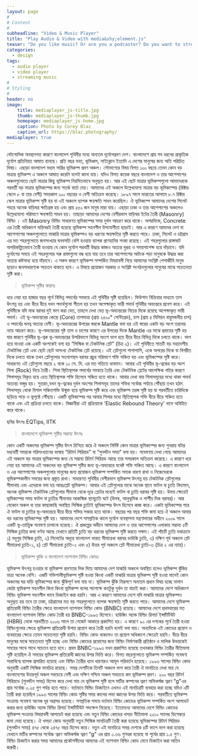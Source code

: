 ```yaml
---
layout: page
#
# Content
#
subheadline: "Video & Music Player"
title: "Play Audio & Video with media&shy;element.js"
teaser: "Do you like music? Or are you a podcaster? Do you want to stream your videos in a nice player? Than you likely will like the integration of <em>mediaelement.js</em>. It enables you to play music and stream video in a consistent player that looks in each browser delicious. It even works in IE6-8."
categories:
  - design
tags:
  - audio player
  - video player
  - streaming music
#
# Styling
#
header: no
image:
    title: mediaplayer_js-title.jpg
    thumb: mediaplayer_js-thumb.jpg
    homepage: mediaplayer_js-home.jpg
    caption: Photo by Corey Blaz
    caption_url: https://blaz.photography/
mediaplayer: true
---
```


ভৌগোলিক অবস্থানগত কারণে বাংলাদেশ পৃথিবীর মধ্যে অন্যতম দূর্যোগপ্রবণ দেশ। বাংলাদেশে প্রায় সব ধরনের প্রাকৃতিক দূর্যোগ প্রতিনিয়ত আঘাত হানছে। প্রতি বছর বন্যা, ভূমিধ্বস, সাইক্লোন ইত্যাদি এ দেশের মানুষের জন্য অতি পরিচিত বিষয়। এছাড়া বাংলাদেশ মধ্যম সারির ভূমিকম্প প্রবণ অঞ্চল। সৌভাগ্যের বিষয় বিগত ১০০ বছরে তেমন কোন বড় মাত্রার ভূমিকম্প এ অঞ্চলে আঘাত করেনি বলেই জানা যায়। যদিও বিগত কয়েক বছরে বাংলাদেশ ও তার আশেপাশের অঞ্চলগুলোতে ছোট মাত্রার কিছু ভূমিকম্প নিয়মিতভাবে অনুভূত হয়। আর এই ছোট মাত্রার ভূমিকম্পগুলো আমাদেরকে পরবর্তী বড় মাত্রার ভূমিকম্পের জন্য সতর্ক বার্তা দেয়। আমাদের এই অঞ্চলে উল্লেখযোগ্য মাত্রার বড় ভূমিকম্পের (রিক্টার স্কেলে ৮ বা তার বেশী) সময়কাল ১০০ বছরের ও বেশী অতিক্রম করেছে। ১৮৯৭ সালে ভারতের আসামে ৮.৭ রিক্টার স্কেল মাত্রার ভূমিকম্প সৃষ্টি হয় যা এই অঞ্চলে ব্যাপক ক্ষয়ক্ষতি সাধন করেছিল। ঐ ভূমিকম্পে আমাদের দেশের সিলেট শহরে অনেক বাড়িঘর ক্ষতিগ্রস্ত হয় এবং প্রায় ৫৫০ জন মানুষ মারা যায়। এছাড়া ঢাকা ও তার আশেপাশের অঞ্চলেও উল্লেখযোগ্য পরিমাণে ক্ষয়ক্ষতি সাধন হয়। তাছাড়া আমাদের দেশের বেশীরভাগ বাড়িঘর ইটের তৈরী (Masonry) বিল্ডিং । এই Masonry বিল্ডিং সাধারণত ভূমিকম্পের সময় দুর্বল আচরণ করে থাকে। অপরদিকে, Concrete এর তৈরী অধিকাংশ   বাড়িঘরই তৈরী হয়েছে ভূমিকম্প সহনশীল উপযোগীতা ছাড়াই। আর এ কারণে আমদের দেশ বা আশেপাশের অঞ্চলগুলোতে মাঝারি মাত্রার ভূমিকম্পও বড় ধরণের ক্ষয়ক্ষতির সৃষ্টি করতে পারে। ঢাকা, সিলেট ও চট্টগ্রাম এর মত শহরগুলোতে জনসংখ্যার ঘনবসতি বেশি হওয়ায় ব্যাপক প্রাণহানির শংকা রয়েছে। এই শহরগুলোর রাস্তাঘাট অপরিকল্পিতভাবে তৈরী হওয়ায় যে কোন দুর্যোগ পরবর্তী উদ্ধার কাজও অত্যন্ত দুরূহ ও সময়সাপেক্ষ হয়ে দাঁড়াবে। যদি দুর্যোগের সময়ে এই শহরগুলোর সরু রাস্তাগুলো বন্ধ হয়ে যায় তবে তার আশেপাশের আটকে পড়া মানুষকে উদ্ধার করা অত্যন্ত কষ্টসাধ্য হয়ে দাঁড়াবে। এ সকল কারণে ভূমিকম্প সম্পর্কিত বিষয়াবলী নিয়ে আমাদের সংশ্লিষ্ট পেশাজীবি মানুষ ছাড়াও জনসাধারণকে সচেতন থাকতে হবে। এ বিষয়ে প্রয়োজন সরকার ও সংশ্লিষ্ট সংগঠনগুলোর মানুষের মাঝে সচেতনতা সৃষ্টি করা।

> ভূমিকম্প সৃষ্টির কারণঃ

ধরে নেয়া হয় হাজার বছর পূর্বে বিভিন্ন পদার্থের সমন্বয়ে এই পৃথিবীর সৃষ্টি হয়েছিল। ফিউশান বিক্রিয়ার মাধ্যমে তাপ উৎপন্ন হয় এবং ধীরে ধীরে যখন পদার্থগুলো শীতল হয় তখন অপেক্ষাকৃত ভারী পদার্থ পৃথিবীর অভ্যন্তরে প্রবেশ করে। এই পৃথিবীকে যদি মাঝ বরাবর দুই ভাগ করা যেত, তাহলে দেখা যেত ভূ-অভ্যন্তরের নিচের দিকে রয়েছে অপেক্ষাকৃত ভারী পদার্থ। এই ভূ-অভ্যন্তরের কেন্দ্রে (Core) তাপমাত্রা (প্রায় ২৫০০° সেন্টিগ্রেড), চাপ (প্রায় ৪ মিলিয়ন বায়ুমন্ডলীয় চাপ) ও পদার্থের ঘনত্ব অত্যন্ত বেশী। ভূ-অভ্যন্তরের উপরের স্তরকে Mantle বলা হয় এই স্তরের একটা বড় অংশ তরলের ন্যায় আচরণ করে।   ভূ-অভ্যন্তরের সৃষ্ট তাপ ও চাপের কারণে এর উপরের দিকে Mantle এর মাঝে প্রবাহের সৃষ্টি হয় যার কারণে পৃথিবীর ভূ-ত্বক ভূ-অভ্যন্তরের উপরিভাগে বিভিন্ন অংশে ভাগ হয়ে ধীরে ধীরে বিভিন্ন দিকে চলতে থাকে। ভাগ হয়ে যাওয়া এক একটি অংশকেই বলা হয় “সিস্মিক বা টেকটনিক প্লেট” (চিত্র ২)। এই পৃথিবীতে সাতটি বড় মহাদেশীয় টেকটনিক প্লেট এবং ছোট ছোট অসংখ্য টেকটনিক প্লেট রয়েছে। এই প্লেটগুলো পাশাপাশি, একে অপরের দিকে বা বিপরীত দিকে চলতে থাকে তখন প্লেটগুলোর সংযোগস্থল বরাবর প্রচুর পরিমাণে শক্তি সঞ্চিত হয় এবং ভূমিকম্পের সৃষ্টি করে। সাধারণত এই প্লেটগুলো বছরে ২ থকে ১০ সে. মি. এর মত গতিতে ধাবমান। আবার এই পৃথিবীর ভূ-ত্বকের বড় অংশ শিলা (Rock) দিয়ে তৈরী। শিলা স্থিতিস্থাপক পদার্থের  সমন্বয়ে তৈরি এবং টেকটনিক প্লেটের আপেক্ষিক গতির কারণে শিলাসমূহ বিকৃত হয়ে এতে স্থিতিস্থাপক শক্তি হিসেবে সঞ্চিত হতে থাকে।  আবার দেখা যায় শিলাসমূহের মধ্যে থাকা পদার্থ অত্যন্ত্য ভঙ্গুর হয়। সুতরাং,যখন ভূ-ত্বকের দুর্বল অংশের শিলাসমূহ তাদের শক্তির সর্বোচ্চ পর্যায়ে পৌঁছায় তখন হঠাৎ শিলাসমূহ থেকে বিশাল সঞ্চিতশক্তি উন্মুক্ত হয়ে ভূমিকম্প সৃষ্টি করে এবং ভূমিকম্প তরঙ্গ সৃষ্টি হয় যা পরবর্তীতে চারিদিকে ছড়িয়ে পড়ে ও ভুপৃষ্ঠে পৌঁছায়। একটি ভূমিকম্পের পর আবার শিলার মধ্যে স্থিতিস্থাপক শক্তি ধীরে ধীরে সঞ্চিত হতে থাকে এবং এই প্রক্রিয়া চলতে থাকে। বিজ্ঞানীরা এই প্রক্রিয়াকে ‘Elastic Rebound Theory’  নামে অবিহিত করে থাকে।

ছবির উৎসঃ EQTips, IITK

> বাংলাদেশে ভূমিকম্প সৃষ্টির সম্ভাব্য উৎসঃ

কোন একটি অঞ্চলের ভূমিকম্প সৃষ্টির উৎস চিন্হিত করে ঐ অঞ্চলে  নির্দিষ্ট কোন মাত্রার ভূমিকম্পের জন্য পুনরায় ঘটার মধ্যবর্তী সময়কে পরিসংখ্যানের ভাষায় “রিটার্ন পিরিয়ড” বা “পুনর্ঘটন সময়” বলা হয়। গবেষণায় দেখা গেছে আমাদের এই অঞ্চলে বড় মাত্রার ভূমিকম্পের জন্য যে সম্ভাব্য রিটার্ন পিরিয়ড আছে তার সময়কাল অতিক্রম করেছে। এ কারণে ধরে নেয়া হয় আমাদের এই অঞ্চলের বড় ভূমিকম্প সৃষ্টির জন্য ভূ-অভ্যন্তরে যথেষ্ট শক্তি সঞ্চিত আছে। এ কারণে বাংলাদেশ ও এর আশেপাশের অঞ্চলগুলোর মানুষের জন্য প্রয়োজন ভূমিকম্প সম্পর্কিত সম্যক ধারণা রাখা ও নিজেদেরকে ভূমিকম্পকালীন সময়ের জন্য প্রস্তুত রাখা। সাধারণত পৃথিবীর বেশীরভাগ ভূমিকম্প উৎপন্ন হয় টেকটনিক প্লেটগুলোর সীমানায় এবং এদেরকে বলা হয় আন্তঃপ্লেট ভূমিকম্প। আবার এই প্লেটগুলোর মাঝে অনেক স্থানে ফাটল বা চ্যুতি বিদ্যমান, অনেক ভূমিকম্প টেকটনিক প্লেটগুলোর সীমানা থেকে দূরে প্লেটের মধ্যেই ফাটল বা চ্যুতি বরাবর সৃষ্টি হয়। উভয় ক্ষেত্রেই ভূমিকম্পের সময় ফাটল বা চ্যুতির সীমানায় আকস্মিক স্থানচ্যুতি ঘটে (উলম্ব, আনুভূমিক ও পার্শীয় দিক বরাবর)। আর যেকোন অঞ্চল বা তার কাছাকাছি অবস্থিত সিস্মিক চ্যুতিই ভূমিকম্পের উৎস হিসেবে কাজ করে। একটা ভূমিকম্পের পরে ঐ ফাটল বা চ্যুতির ভূ-অভ্যন্তরে ধীরে ধীরে শক্তির সঞ্চার হতে থাকে। বছরের পর বছর শক্তি জমা হয়ে ঐ অঞ্চলে আবার বড় ধরনের ভূমিকম্পের সৃষ্টি হয়। আমাদের দেশে সাম্প্রতিক কালে দুর্যোগ ব্যবস্থাপনা মন্ত্রণালয়ের অধীনে ২০০৯ সালে একটি ভূ-তাত্ত্বিক গবেষণা চালানো হয়েছে। ঐ প্রকল্পের অধীনে আমাদের দেশ ও তার আশেপাশের এলাকায় সম্ভাব্য ৫টি সিস্মিক চ্যুতির কথা বর্ণনা আছে যেখানে প্রতিটি চ্যুতি বড় ধরনের ভূমিকম্প সৃষ্টি করতে সক্ষম। এই পাঁচটি চ্যুতি যথাক্রমে ১) মধুপুর সিস্মিক চ্যুতি, ২) সিলেটের অদূরে বাংলাদেশ ভারত সীমারেখা বরাবর ডাউকি চ্যুতি, ৩) দক্ষিণ পূর্ব অঞ্চলে প্লেট সীমারেখা চ্যুতি-১, ৪) প্লেট সীমারেখা চ্যুতি-২ এবং ৫) উত্তর পূর্ব অঞ্চলে প্লেট সীমারেখা চ্যুতি-৩ (চিত্র ২ এর ন্যায়)।

> ভুমিকম্প ঝুকি ও বাংলাদেশ ন্যাশনাল বিল্ডিং কোডঃ  

ভূমিকম্প উৎপন্ন হওয়ার বা ভূমিকম্প প্রবণতার দিক দিয়ে আমাদের দেশ মাঝারি অঞ্চলে অবস্থিত হলেও ভূমিকম্প ঝুঁকির  মাত্রা অনেক বেশি। একটি শক্তিশালীভূমিকম্প সৃষ্টি হওয়া কিংবা একটি মাঝারি মাত্রার ভূমিকম্প সৃষ্টি হওয়া মানেই কোন অঞ্চলের ঘর বাড়ি ভূমিকম্পের জন্য ঝুঁকিপূর্ণ বলা যায় না। ভূমিকম্প ঝুঁকি নিরূপণে অন্যতম প্রধান বিষয় হচ্ছে দালান কোঠা ভূমিকম্প সহনশীল কিনা কিংবা ভূমিকম্প বলের সাপেক্ষে কতটুকু দুর্বল তা যাচাই করা। আমাদের দেশে অধিকাংশ বিল্ডিং ভূমিকম্প সহনশীল ভাবে ডিজাইন করা হয়নি। আর এ কারণে আমাদের দেশে যদি মাঝারি মাত্রার ভূমিকম্পও অনুভূত হয় তবে তা ঢাকা, চট্টগ্রামের মত বড় শহরগুলোতে ব্যাপক ক্ষয়ক্ষতি সৃষ্টি করতে পারে। আমাদের দেশে ভূমিকম্প প্রতিরোধী বিল্ডিং তৈরীর ক্ষেত্রে বাংলাদেশ ন্যাশনাল বিল্ডিং কোড (BNBC) রয়েছে। আমাদের দেশে প্রথমবারের মত বাংলাদেশ ন্যাশনাল বিল্ডিং কোড তৈরী হয় BNBC-১৯৯৩ হিসেবে। হাউজিং অ্যান্ড বিল্ডিং রিসার্চ ইন্সটিটিউট (HBRI) থেকে পরবর্তীতে ২০০৬ সালে তা গেজেট আকারে প্রকাশিত হয়। এ কারণে ৯০ এর দশকের পূর্বে তৈরী হওয়া বিল্ডিংগুলোর ক্ষেত্রে ভূমিকম্প প্রতিরোধী উপায় প্রয়োগ করে তৈরী হয়নি বলেই বলা যায়। অন্যদিকে এই কোডের প্রয়োগ ও ব্যবহারের ক্ষেত্রে তেমন সচেতনতা সৃষ্টি হয়নি। বিল্ডিং কোড থাকলেও তা প্রয়োগ অধিকাংশ ক্ষেত্রেই হয়নি। ধীরে ধীরে মানুষের মাঝে সচেতনতা সৃষ্টি হচ্ছে এবং বিল্ডিং কোডের প্রয়োগের জন্য বিল্ডিং নির্মাণকারী প্রতিষ্ঠান ও মালিক উভয়কেই সময়ের সাথে সাথে সচেতন হতে হবে। প্রথম BNBC-১৯৯৩ যখন প্রকাশিত হয়েছে তখনকার বিল্ডিং তৈরীর নীতিমালা সৃষ্টি হয়েছিল ঐ সময়ের ভূমিকম্প প্রতিরোধী জ্ঞানের উপর ভিত্তি করে। বিগত বছরগুলোতে ভূমিকম্প সম্পর্কিত গবেষণা সারাবিশ্বে ব্যাপক প্রসারিত হয়েছে এবং বিল্ডিং তৈরীর ধ্যান ধারণারও আমূল পরিবর্তন হয়েছে। ১৯৯৩ সালের বিল্ডিং কোড অনুযায়ী একটি সিস্মিক মানচিত্র রয়েছে। সমগ্র দেশটিকে তিনটি অঞ্চলে ভাগ করে তৈরী ঐ মানচিত্রে দেখা যায় যে বাংলাদেশের উত্তরপূর্ব অঞ্চল সবচেয়ে বেশী এবং দক্ষিণ পশ্চিম অঞ্চল সবচেয়ে কম ভূমিকম্প প্রবণ। ২০০ বছর রিটার্ন পিরিয়ডে (পুনর্ঘটন সময়) হিসেব করে দেখা যায় যে ভূমিকম্প সৃষ্টি হলে মাটির কম্পনের ত্বরণ অভিকর্ষজ ত্বরণ “g”এর প্রায় সর্বোচ্চ ০.২৫ গুণ পর্যন্ত হতে পারে। বর্তমানে বিল্ডিং ডিজাইনে এখনও এই মানচিত্রটি ব্যবহার করা হচ্ছে যদিও এটি তৈরী করা হয়েছিল ১৯৯৩ সালের বিল্ডিং কোড সৃষ্টির সময় কালের লভ্য জ্ঞানের উপর ভিত্তি করে। পরবর্তীতে ভূমিকম্প সংক্রান্ত গবেষণা অনেক দূর অগ্রসর হয়েছে। সম্প্রতিক সময়ে বর্তমান বিল্ডিং কোডের ভূমিকম্প সম্পর্কিত অংশ আপডেট করার জন্য  হাউজিং অ্যান্ড বিল্ডিং রিসার্চ ইন্সটিটিউট পদক্ষেপ নিয়েছে। ইতোমধ্যে আমাদের দেশে বিল্ডিং কোডের ভূমিকম্প সংক্রান্ত বিষয়াবলী আপডেট করা হয়েছে এবং নতুন বিল্ডিং কোডের খসড়া নীতিমালা ২০১০ সালের ডিসেম্বরে জমা দেয়া হয়েছে। ঐ খসড়া কোড অনুযায়ী নতুন সিস্মিক মানচিত্রটি তৈরী করা হয়েছে ভূমিকম্পের রিটার্ন পিরিয়ড (পুনর্ঘটন সময়) ৪৭৫ থেকে ২৪৭৫ বছর হিসেব করে। নতুন এই মানচিত্রে সমগ্র দেশকে ৪টি ভাগে ভাগ করা হয়েছে যেখানে মাটির কম্পনের সর্বোচ্চ ত্বরণ অভিকর্ষজ ত্বরণ “g” এর প্রায় ০.৩৬ গুণধরা হয়েছে যা পূর্বের প্রায় ১.৫ গুণ। বিল্ডিং ডিজাইন করার সময় আমাদের প্রকৌশলীদের আমদের এই ন্যাশনাল বিল্ডিং কোড মেনে ডিজাইন করা অতিব জরুরী। 
